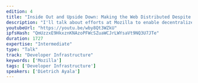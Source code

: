 ```yaml
---
edition: 4
title: "Inside Out and Upside Down: Making the Web Distributed Despite Itself"
description: "I'll talk about efforts at Mozilla to enable decentralized and distributed web applications, how the success of the web is one of the biggest challenges to changing it, and share lessons we've learned shipping open source software to hundreds of millions of people worldwide."
youtubeUrl: "https://youtu.be/wby8Qt3WZkU"
ipfsHash: "QmUzzxE9HkxznKNAzoPFWcSZuaWCJrLWYsaVt9NQ3U7JTe"
duration: 1727
expertise: "Intermediate"
type: "Talk"
track: "Developer Infrastructure"
keywords: ['Mozilla']
tags: ['Developer Infrastructure']
speakers: ['Dietrich Ayala']
---
```


